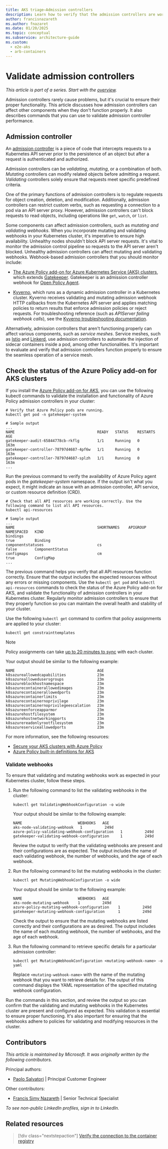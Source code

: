 ```yaml
---
title: AKS triage—Admission controllers
description: Learn how to verify that the admission controllers are working as expected. This step is part of the triage practices for AKS clusters.
author: francisnazareth
ms.author: fnazaret
ms.date: 01/20/2025
ms.topic: conceptual
ms.subservice: architecture-guide
ms.custom:
  - e2e-aks
  - arb-containers
---
```


# Validate admission controllers

*This article is part of a series. Start with the [overview](aks-triage-practices.md).*

Admission controllers rarely cause problems, but it's crucial to ensure their proper functionality. This article discusses how admission controllers can affect other components when they don't function properly. It also describes commands that you can use to validate admission controller performance.

## Admission controller

An [admission controller](https://kubernetes.io/docs/reference/access-authn-authz/admission-controllers) is a piece of code that intercepts requests to a Kubernetes API server prior to the persistence of an object but after a request is authenticated and authorized.

Admission controllers can be *validating*, *mutating*, or a combination of both. *Mutating* controllers can modify related objects before admitting a request. *Validating* controllers solely ensure that requests meet specific predefined criteria.

One of the primary functions of admission controllers is to regulate requests for object creation, deletion, and modification. Additionally, admission controllers can restrict custom verbs, such as requesting a connection to a pod via an API server proxy. However, admission controllers can't block requests to read objects, including operations like `get`, `watch`, or `list`.

Some components can affect admission controllers, such as *mutating and validating webhooks*. When you incorporate mutating and validating webhooks in your Kubernetes cluster, it's imperative to ensure high availability. Unhealthy nodes shouldn't block API server requests. It's vital to monitor the admission control pipeline so requests to the API server aren't blocked. Unhealthy admission controllers can affect mutating and validating webhooks. Webhook-based admission controllers that you should monitor include:  

- [The Azure Policy add-on for Azure Kubernetes Service (AKS) clusters](/azure/governance/policy/concepts/policy-for-kubernetes), which extends [Gatekeeper](https://open-policy-agent.github.io/gatekeeper). Gatekeeper is an admission controller webhook for [Open Policy Agent](https://www.openpolicyagent.org).
  
- [Kyverno](https://kyverno.io), which runs as a dynamic admission controller in a Kubernetes cluster. Kyverno receives validating and mutating admission webhook HTTP callbacks from the Kubernetes API server and applies matching policies to return results that enforce admission policies or reject requests. For troubleshooting reference (such as *APIServer failing webhook calls*), see the [Kyverno troubleshooting documentation](https://kyverno.io/docs/troubleshooting/#api-server-is-blocked).

Alternatively, admission controllers that aren't functioning properly can affect various components, such as *service meshes*. Service meshes, such as [Istio](https://istio.io) and [Linkerd](https://linkerd.io), use admission controllers to automate the injection of sidecar containers inside a pod, among other functionalities. It's important to evaluate and verify that admission controllers function properly to ensure the seamless operation of a service mesh.

## Check the status of the Azure Policy add-on for AKS clusters

If you install the [Azure Policy add-on for AKS](/azure/governance/policy/concepts/policy-for-kubernetes), you can use the following kubectl commands to validate the installation and functionality of Azure Policy admission controllers in your cluster:

```console
# Verify that Azure Policy pods are running.
kubectl get pod -n gatekeeper-system

# Sample output
...
NAME                                     READY   STATUS    RESTARTS   AGE
gatekeeper-audit-65844778cb-rkflg        1/1     Running   0          163m
gatekeeper-controller-78797d4687-4pf6w   1/1     Running   0          163m
gatekeeper-controller-78797d4687-splzh   1/1     Running   0          163m
...
```

Run the previous command to verify the availability of Azure Policy agent pods in the *gatekeeper-system* namespace. If the output isn't what you expect, it might indicate an issue with an admission controller, API service, or custom resource definition (CRD).

```console
# Check that all API resources are working correctly. Use the following command to list all API resources.
kubectl api-resources

# Sample output
...
NAME                                     SHORTNAMES    APIGROUP                       NAMESPACED   KIND
bindings                                                                              true         Binding
componentstatuses                        cs                                           false        ComponentStatus
configmaps                               cm                                           true         ConfigMap
...
```

The previous command helps you verify that all API resources function correctly. Ensure that the output includes the expected resources without any errors or missing components. Use the `kubectl get pod` and `kubectl api-resources` commands to check the status of the Azure Policy add-on for AKS, and validate the functionality of admission controllers in your Kubernetes cluster. Regularly monitor admission controllers to ensure that they properly function so you can maintain the overall health and stability of your cluster.

Use the following `kubectl get` command to confirm that policy assignments are applied to your cluster:

```console
kubectl get constrainttemplates
```

> [!NOTE]
> Policy assignments can take [up to 20 minutes to sync](/azure/governance/policy/concepts/policy-for-kubernetes#assign-a-policy-definition) with each cluster.

Your output should be similar to the following example:

```output
NAME                                     AGE
k8sazureallowedcapabilities              23m
k8sazureallowedusersgroups               23m
k8sazureblockhostnamespace               23m
k8sazurecontainerallowedimages           23m
k8sazurecontainerallowedports            23m
k8sazurecontainerlimits                  23m
k8sazurecontainernoprivilege             23m
k8sazurecontainernoprivilegeescalation   23m
k8sazureenforceapparmor                  23m
k8sazurehostfilesystem                   23m
k8sazurehostnetworkingports              23m
k8sazurereadonlyrootfilesystem           23m
k8sazureserviceallowedports              23m
```

For more information, see the following resources:

- [Secure your AKS clusters with Azure Policy](/azure/aks/use-azure-policy)
- [Azure Policy built-in definitions for AKS](/azure/aks/policy-reference)

### Validate webhooks

To ensure that validating and mutating webhooks work as expected in your Kubernetes cluster, follow these steps.

1. Run the following command to list the validating webhooks in the cluster:

   ```console
   kubectl get ValidatingWebhookConfiguration -o wide
   ```

   Your output should be similar to the following example:

   ```output
   NAME                         WEBHOOKS   AGE
   aks-node-validating-webhook   1          249d
   azure-policy-validating-webhook-configuration   1          249d
   gatekeeper-validating-webhook-configuration     1          249d
   ```

   Review the output to verify that the validating webhooks are present and their configurations are as expected. The output includes the name of each validating webhook, the number of webhooks, and the age of each webhook.

1. Run the following command to list the mutating webhooks in the cluster:

   ```console
   kubectl get MutatingWebhookConfiguration -o wide
   ```

   Your output should be similar to the following example:

   ```output
   NAME                         WEBHOOKS   AGE
   aks-node-mutating-webhook    1          249d
   azure-policy-mutating-webhook-configuration    1          249d
   gatekeeper-mutating-webhook-configuration      1          249d
   ```

   Check the output to ensure that the mutating webhooks are listed correctly and their configurations are as desired. The output includes the name of each mutating webhook, the number of webhooks, and the age of each webhook.

1. Run the following command to retrieve specific details for a particular admission controller:

   ```console
   kubectl get MutatingWebhookConfiguration <mutating-webhook-name> -o yaml
   ```

   Replace `<mutating-webhook-name>` with the name of the mutating webhook that you want to retrieve details for. The output of this command displays the YAML representation of the specified mutating webhook configuration.

Run the commands in this section, and review the output so you can confirm that the validating and mutating webhooks in the Kubernetes cluster are present and configured as expected. This validation is essential to ensure proper functioning. It's also important for ensuring that the webhooks adhere to policies for validating and modifying resources in the cluster.

## Contributors

*This article is maintained by Microsoft. It was originally written by the following contributors.*

Principal authors:

- [Paolo Salvatori](https://www.linkedin.com/in/paolo-salvatori) | Principal Customer Engineer

Other contributors:

- [Francis Simy Nazareth](https://www.linkedin.com/in/francis-simy-nazereth-971440a) | Senior Technical Specialist

*To see non-public LinkedIn profiles, sign in to LinkedIn.*

## Related resources

> [!div class="nextstepaction"]
> [Verify the connection to the container registry](aks-triage-container-registry.md)
